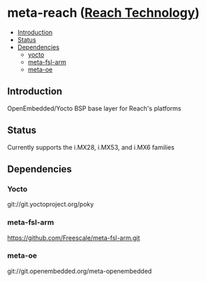 # meta-reach ([Reach Technology](http://www.reachtech.com/))

* [Introduction](#introduction)
* [Status](#status)
* [Dependencies](#dependencies)
  * [yocto](#yocto)
  * [meta-fsl-arm](#meta-fsl-arm)
  * [meta-oe](#meta-oe)

## Introduction

  OpenEmbedded/Yocto BSP base layer for Reach's platforms

## Status

  Currently supports the i.MX28, i.MX53, and i.MX6 families

## Dependencies

<a name="yocto"></a>
### Yocto

  git://git.yoctoproject.org/poky

<a name="meta-fsl-arm"></a>
### meta-fsl-arm

  https://github.com/Freescale/meta-fsl-arm.git

<a name="meta-oe"></a>
### meta-oe

  git://git.openembedded.org/meta-openembedded

